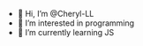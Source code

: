 - 👋 Hi, I’m @Cheryl-LL
- 👀 I’m interested in programming
- 🌱 I’m currently learning JS


<!---
Cheryl-LL/Cheryl-LL is a ✨ special ✨ repository because its `README.md` (this file) appears on your GitHub profile.
You can click the Preview link to take a look at your changes.
--->
